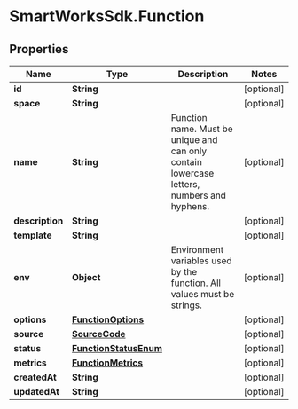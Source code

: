 # SmartWorksSdk.Function

## Properties

Name | Type | Description | Notes
------------ | ------------- | ------------- | -------------
**id** | **String** |  | [optional] 
**space** | **String** |  | [optional] 
**name** | **String** | Function name. Must be unique and can only contain lowercase letters, numbers and hyphens. | [optional] 
**description** | **String** |  | [optional] 
**template** | **String** |  | [optional] 
**env** | **Object** | Environment variables used by the function. All values must be strings. | [optional] 
**options** | [**FunctionOptions**](FunctionOptions.md) |  | [optional] 
**source** | [**SourceCode**](SourceCode.md) |  | [optional] 
**status** | [**FunctionStatusEnum**](FunctionStatusEnum.md) |  | [optional] 
**metrics** | [**FunctionMetrics**](FunctionMetrics.md) |  | [optional] 
**createdAt** | **String** |  | [optional] 
**updatedAt** | **String** |  | [optional] 


